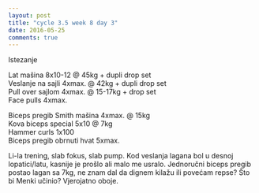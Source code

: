 ```yaml
---
layout: post
title: "cycle 3.5 week 8 day 3"
date: 2016-05-25
comments: true
---
```


Istezanje

Lat mašina 8x10-12 @ 45kg + dupli drop set     
Veslanje na sajli 4xmax. @ 42kg + dupli drop set     
Pull over sajlom 4xmax. @ 15-17kg + drop set    
Face pulls 4xmax.     

Biceps pregib Smith mašina 4xmax. @ 15kg     
Kova biceps special 5x10 @ 7kg  
Hammer curls 1x100  
Biceps pregib obrnuti hvat 5xmax.   

Li-la trening, slab fokus, slab pump. Kod veslanja lagana bol u desnoj lopatici/latu, kasnije je prošlo ali malo me usralo. Jednoručni biceps pregib postao lagan sa 7kg, ne znam dal da dignem kilažu ili povećam repse? Što bi Menki učinio? Vjerojatno oboje.
